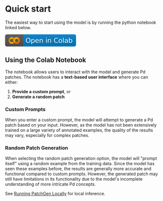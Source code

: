 # Quick start

The easiest way to start using the model is by running the python notebook linked below.

[![Open In Colab](_images/colab.svg)](https://colab.research.google.com/drive/1V6L_Kc7IFd9UTT0TyVOaxZ8rAfF1lAxt?usp=sharing)

## Using the Colab Notebook

The notebook allows users to interact with the model and generate Pd patches. The notebook has a **text-based user interface** where you can either:
1. **Provide a custom prompt**, or
2. **Generate a random patch**

### Custom Prompts
When you enter a custom prompt, the model will attempt to generate a Pd patch based on your input. However, as the model has not been extensively trained on a large variety of annotated examples, the quality of the results may vary, especially for complex patches.

### Random Patch Generation
When selecting the random patch generation option, the model will "prompt itself" using a random example from the training data. Since the model has seen these examples before, the results are generally more accurate and functional compared to custom prompts. However, the generated patch may still have limitations in its functionality due to the model's incomplete understanding of more intricate Pd concepts.

See [Running PatchGen Locally](running-locally.md) for local inference.
